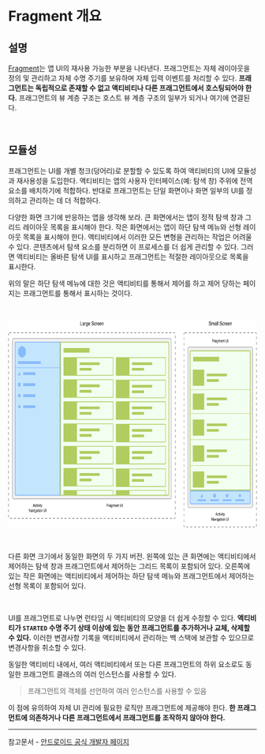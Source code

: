 # Fragment 개요

## 설명

[Fragment](https://developer.android.com/reference/androidx/fragment/app/Fragment?hl=ko)는 앱 UI의 재사용 가능한 부분을 나타낸다. 프래그먼트는 자체 레이아웃을 정의 및 관리하고 자체 수명 주기를 보유하며 자체 입력 이벤트를 처리할 수 있다. **프래그먼트는 독립적으로 존재할 수 없고 액티비티나 다른 프래그먼트에서 호스팅되어야 한다.** 프래그먼트의 뷰 계층 구조는 호스트 뷰 계층 구조의 일부가 되거나 여기에 연결된다.

<br/>

## 모듈성

프래그먼트는 UI를 개별 청크(덩어리)로 분할할 수 있도록 하여 액티비티의 UI에 모듈성과 재사용성을 도입한다. 액티비티는 앱의 사용자 인터페이스(예: 탐색 창) 주위에 전역 요소를 배치하기에 적합하다. 반대로 프래그먼트는 단일 화면이나 화면 일부의 UI를 정의하고 관리하는 데 더 적합하다.

다양한 화면 크기에 반응하는 앱을 생각해 보라. 큰 화면에서는 앱이 정적 탐색 창과 그리드 레이아웃 목록을 표시해야 한다. 작은 화면에서는 앱이 하단 탐색 메뉴와 선형 레이아웃 목록을 표시해야 한다. 액티비티에서 이러한 모든 변형을 관리하는 작업은 어려울 수 있다. 콘텐츠에서 탐색 요소를 분리하면 이 프로세스를 더 쉽게 관리할 수 있다. 그러면 액티비티는 올바른 탐색 UI를 표시하고 프래그먼트는 적절한 레이아웃으로 목록을 표시한다.

위의 말은 하단 탐색 메뉴에 대한 것은 액티비티를 통해서 제어를 하고 제어 당하는 페이지는 프래그먼트를 통해서 표시하는 것이다.

<br>

<p align="center">

<img src="https://github.com/KCSGround/TIL/blob/master/assets/fragment-screen-sizes.PNG" width="700px" height="420px"/>

</p>

<br/>

다른 화면 크기에서 동일한 화면의 두 가지 버전. 왼쪽에 있는 큰 화면에는 액티비티에서 제어하는 탐색 창과 프래그먼트에서 제어하는 그리드 목록이 포함되어 있다. 오른쪽에 있는 작은 화면에는 액티비티에서 제어하는 하단 탐색 메뉴와 프래그먼트에서 제어하는 선형 목록이 포함되어 있다.

<br>

UI를 프래그먼트로 나누면 런타임 시 액티비티의 모양을 더 쉽게 수정할 수 있다. **액티비티가 `STARTED` 수명 주기 상태 이상에 있는 동안 프래그먼트를 추가하거나 교체, 삭제할 수 있다.** 이러한 변경사항 기록을 액티비티에서 관리하는 백 스택에 보관할 수 있으므로 변경사항을 취소할 수 있다.

동일한 액티비티 내에서, 여러 액티비티에서 또는 다른 프래그먼트의 하위 요소로도 동일한 프래그먼트 클래스의 여러 인스턴스를 사용할 수 있다.

> 프래그먼트의 객체를 선언하여 여러 인스턴스를 사용할 수 있음

이 점에 유의하여 자체 UI 관리에 필요한 로직만 프래그먼트에 제공해야 한다. **한 프래그먼트에 의존하거나 다른 프래그먼트에서 프래그먼트를 조작하지 않아야 한다.**

---

참고문서 - [안드로이드 공식 개발자 페이지](https://developer.android.com/?hl=ko)
